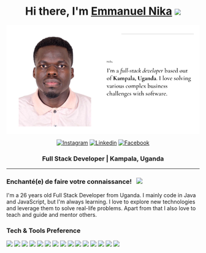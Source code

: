 <div align="center">
   <h1>Hi there, I'm <a target="_blank" href="https://emmanuelnika.github.io/portfolio/">Emmanuel Nika</a> <img src="https://media.giphy.com/media/hvRJCLFzcasrR4ia7z/giphy.gif" width="25px"> </h1>
</div>

<img align="center" alt="Emmanuel Nika | Intro" src="assets/intro.png"/>

<div align=center>

[![Instagram](https://img.shields.io/badge/-Instagram-E4405F?style=flat&logo=instagram&logoColor=white)](https://www.instagram.com/emmanuel_nika/)
[![Linkedin](https://img.shields.io/badge/-LinkedIn-blue?style=flat&logo=linkedin&logoColor=white)](https://www.linkedin.com/in/emmanuel-nika-1aa81a172/)
[![Facebook](https://img.shields.io/badge/-Facebook-1877F2?style=flat&logo=facebook&logoColor=white)](https://www.facebook.com/emmanuel.okot.31)

</div>

<div align="center">
  <h3> Full Stack Developer | Kampala, Uganda</h3>
</div>

<hr>

### Enchanté(e) de faire votre connaissance! &nbsp; ![](https://visitor-badge.glitch.me/badge?page_id=EmmanuelNika&style=flat-square&color=0088cc)

I'm a 26 years old Full Stack Developer from Uganda. I mainly code in Java and JavaScript, but I'm always learning. I
love to explore new technologies and leverage them to solve real-life problems. Apart from that I also love to teach and
guide and mentor others.

### Tech & Tools Preference

<img src = "https://img.shields.io/badge/-HTML5-E34F26?style=flat&logo=html5&logoColor=white"> <img src = "https://img.shields.io/badge/-CSS3-1572B6?style=flat&logo=css3&logoColor=white">
<img src="https://img.shields.io/badge/-Bootstrap-563D7C?style=flat&logo=bootstrap&logoColor=white">
<img src="https://img.shields.io/badge/-JavaScript-eed718?style=flat&logo=javascript&logoColor=ffffff">
<img src="https://img.shields.io/badge/-Sass-cc6699?style=flat&logo=sass&logoColor=ffffff">
<img src="https://img.shields.io/badge/-MySQL-4479A1?style=flat&logo=mysql&logoColor=FFFFFF">
<img src="https://img.shields.io/badge/-Firebase-FFA611?style=flat&logo=firebase&logoColor=FFFFFF">
<img src="https://img.shields.io/badge/-Angular-DD0031?style=flat&logo=angular&logoColor=FFFFFF">
<img src="https://img.shields.io/badge/-Quarkus-4695EB?style=flat&logo=quarkus&logoColor=FFFFFF">
<img src="https://img.shields.io/badge/-SpringBoot-6DB33F?style=flat&logo=springboot&logoColor=FFFFFF">
<img src="https://img.shields.io/badge/-SpringSecurity-6DB33F?style=flat&logo=springsecurity&logoColor=FFFFFF">
<img src="https://img.shields.io/badge/-Flask-000000?style=flat&logo=flask&logoColor=FFFFFF">
<img src="https://img.shields.io/badge/-Python-3776AB?style=flat&logo=python&logoColor=FFFFFF">
<img src="https://img.shields.io/badge/-Android-3DDC84?style=flat&logo=android&logoColor=FFFFFF">
<img src="https://img.shields.io/badge/-AndroidStudio-3DDC84?style=flat&logo=androidstudio&logoColor=FFFFFF">
